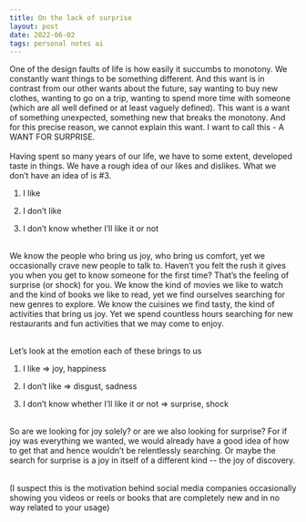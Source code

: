 ```yaml
---
title: On the lack of surprise
layout: post
date: 2022-06-02
tags: personal notes ai
---
```

<p style="color: rgb(26, 26, 26)" class="body"><span>One of the design faults of life is how easily it succumbs to monotony. We constantly want things to be something different. And this want is in contrast from our other wants about the future, say wanting to buy new clothes, wanting to go on a trip, wanting to spend more time with someone (which are all well defined or at least vaguely defined). This want is a want of something unexpected, something new that breaks the monotony. And for this precise reason, we cannot explain this want. I want to call this - A WANT FOR SURPRISE.</span><span><br><br></span><span>Having spent so many years of our life, we have to some extent, developed taste in things. We have a rough idea of our likes and dislikes. What we don’t have an idea of is #3.</span></p><ol><li style="color: rgb(26, 26, 26)"><p style="color: rgb(26, 26, 26)" class="body"><span>I like</span></p></li><li><p class="body"><span>I don’t like</span></p></li><li><p class="body"><span>I don’t know whether I’ll like it or not</span></p></li></ol><p style="margin-bottom: 31px" class="body"><span><br></span><span>We know the people who bring us joy, who bring us comfort, yet we occasionally crave new people to talk to. Haven’t you felt the rush it gives you when you get to know someone for the first time? That’s the feeling of surprise (or shock) for you. We know the kind of movies we like to watch and the kind of books we like to read, yet we find ourselves searching for new genres to explore. We know the cuisines we find tasty, the kind of activities that bring us joy. Yet we spend countless hours searching for new restaurants and fun activities that we may come to enjoy. </span></p><p class="body"><span>Let’s look at the emotion each of these brings to us</span></p><ol><li><p class="body"><span>I like =&gt; joy, happiness</span></p></li><li><p class="body"><span>I don’t like =&gt; disgust, sadness</span></p></li><li><p class="body"><span>I don’t know whether I’ll like it or not =&gt; surprise, shock</span></p></li></ol><p style="margin-bottom: 32px" class="body"><span><br></span><span>So are we looking for joy solely? or are we also looking for surprise? For if joy was everything we wanted, we would already have a good idea of how to get that and hence wouldn’t be relentlessly searching. Or maybe the search for surprise is a joy in itself of a different kind -- the joy of discovery.</span></p><p class="body"><span>(I suspect this is the motivation behind social media companies occasionally showing you videos or reels or books that are completely new and in no way related to your usage)</span></p>